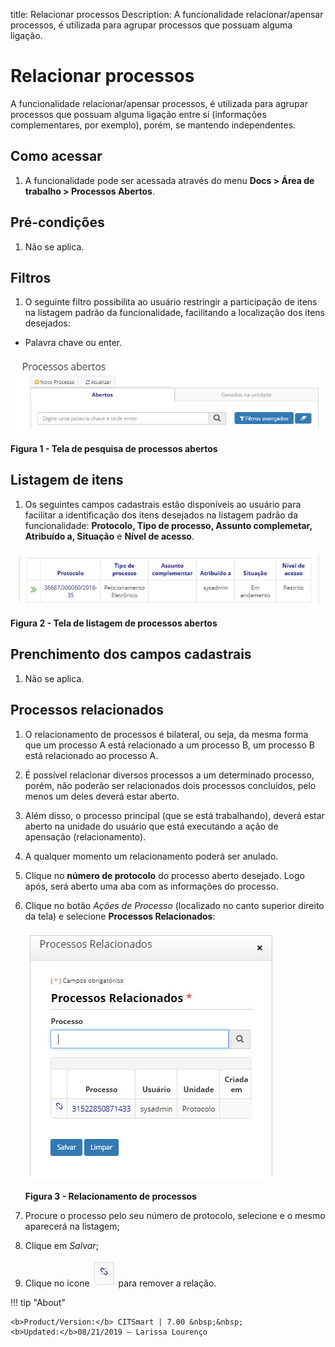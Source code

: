 title: Relacionar processos
Description: A funcionalidade relacionar/apensar processos, é utilizada para agrupar processos que possuam alguma ligação.
# Relacionar processos

A funcionalidade relacionar/apensar processos, é utilizada para agrupar processos que possuam alguma ligação entre si
(informações complementares, por exemplo), porém, se mantendo independentes.

Como acessar
---------------

1. A funcionalidade pode ser acessada através do menu **Docs > Área de trabalho > Processos Abertos**.

Pré-condições
-----------------

1. Não se aplica.

Filtros
------------

1. O seguinte filtro possibilita ao usuário restringir a participação de itens na listagem padrão da funcionalidade, facilitando
a localização dos itens desejados:

- Palavra chave ou enter.

![Pesquisa](images/relacionar.img1.jpg)

**Figura 1 - Tela de pesquisa de processos abertos**

Listagem de itens
--------------------

1. Os seguintes campos cadastrais estão disponíveis ao usuário para facilitar a identificação dos itens desejados na listagem
padrão da funcionalidade: **Protocolo, Tipo de processo, Assunto complemetar, Atribuído a, Situação** e **Nível de acesso**.

![Listagem](images/relacionar.img2.jpg)

**Figura 2 - Tela de listagem de processos abertos**

Prenchimento dos campos cadastrais
--------------------------------------

1. Não se aplica.

Processos relacionados
-------------------------

1. O relacionamento de processos é bilateral, ou seja, da mesma forma que um processo A está relacionado a um processo B, um
processo B está relacionado ao processo A.

2. É possível relacionar diversos processos a um determinado processo, porém, não poderão ser relacionados dois processos 
concluídos, pelo menos um deles deverá estar aberto.

3. Além disso, o processo principal (que se está trabalhando), deverá estar aberto na unidade do usuário que está executando
a ação de apensação (relacionamento).

4. A qualquer momento um relacionamento poderá ser anulado.

5. Clique no **número de protocolo** do processo aberto desejado. Logo após, será aberto uma aba com as informações do
processo.

6. Clique no botão *Ações de Processo* (localizado no canto superior direito da tela) e selecione **Processos Relacionados**:

    ![Relacionamento](images/relacionar.img3.jpg)
    
    **Figura 3 - Relacionamento de processos**

7. Procure o processo pelo seu número de protocolo, selecione e o mesmo aparecerá na listagem;

8. Clique em *Salvar*;

9. Clique no ícone ![simbolo](images/simb-quebrar.jpg) para remover a relação.

!!! tip "About"

    <b>Product/Version:</b> CITSmart | 7.00 &nbsp;&nbsp;
    <b>Updated:</b>08/21/2019 – Larissa Lourenço

















